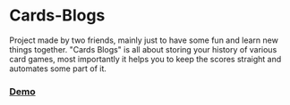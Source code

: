 # Cards-Blogs

Project made by two friends, mainly just to have some fun and learn new things together. "Cards Blogs" is all about storing your history of various card games, most importantly it helps you to keep the scores straight and automates some part of it.

### [Demo](https://cardsblogs.netlify.app/)
